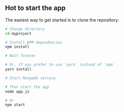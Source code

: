 Hot to start the app
---------------

The easiest way to get started is to clone the repository:

```bash
# Change directory
cd myproject

# Install NPM dependencies
npm install

# Wait forever

# Or, if you prefer to use `yarn` instead of `npm`
yarn install

# Start MongoDb service

# Then start the app
node app.js

# Or
npm start
```